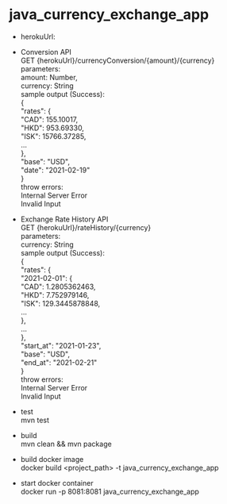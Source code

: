 # java_currency_exchange_app
- herokuUrl: 
- Conversion API<br/>
GET {herokuUrl}/currencyConversion/{amount}/{currency}<br/>
parameters: <br/>
amount: Number,<br/>
currency: String<br/>
sample output (Success):<br/>
{<br/>
    "rates": {<br/>
        "CAD": 155.10017,<br/>
        "HKD": 953.69330,<br/>
        "ISK": 15766.37285,<br/>
        ...<br/>
    },<br/>
    "base": "USD",<br/>
    "date": "2021-02-19"<br/>
}<br/>
throw errors:<br/>
Internal Server Error<br/>
Invalid Input<br/>

- Exchange Rate History API<br/>
GET {herokuUrl}/rateHistory/{currency}<br/>
parameters: <br/>
currency: String<br/>
sample output (Success):<br/>
{<br/>
    "rates": {<br/>
        "2021-02-01": {<br/>
            "CAD": 1.2805362463,<br/>
            "HKD": 7.752979146,<br/>
            "ISK": 129.3445878848,<br/>
            ...<br/>
        },<br/>
        ...<br/>
    },<br/>
    "start_at": "2021-01-23",<br/>
    "base": "USD",<br/>
    "end_at": "2021-02-21"<br/>
}<br/>
throw errors:<br/>
Internal Server Error<br/>
Invalid Input<br/>

- test<br/>
mvn test<br/>

- build<br/>
mvn clean && mvn package<br/>

- build docker image<br/>
docker build <project_path> -t java_currency_exchange_app<br/>

- start docker container<br/>
docker run -p 8081:8081 java_currency_exchange_app<br/>

